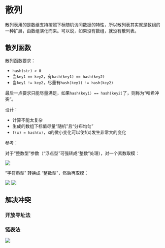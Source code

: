 # 散列

散列表用的是数组支持按照下标随机访问数据的特性，所以散列表其实就是数组的一种扩展，由数组演化而来。可以说，如果没有数组，就没有散列表。

## 散列函数

散列函数要求：

- `hash(str) > 0`
- 当`key1 == key2`，有`hash(key1) == hash(key2)` 
- 当`key1 != key2`，尽量有`hash(key1) != hash(key2)`

最后一点要求只能尽量满足，如果`hash(key1) == hash(key2)`了，则称为“哈希冲突”。

设计：

- 计算不能太复杂
- 生成的数组下标值尽量“随机”且“分布均匀”
- `f(x) = hash(x)`，x的微小变化可以使f(x)发生非常大的变化

参考：

对于“整数型”参数（“浮点型”可强转成“整数”处理），对一个素数取模：

![](http://img.codekissyoung.com/2019/11/19/c30e3bdf7bec704d183c4c8027bdd1da.png)

“字符串型” 转换成 “整数型”，然后再取模：

![](http://img.codekissyoung.com/2019/11/19/ca23a0ac36c9039d8c0df6ad703d733d.png)
![](http://img.codekissyoung.com/2019/11/19/074014a002d0d6e24250af9fcb14c60e.png)

## 解决冲突

### 开放寻址法

### 链表法

![](http://img.codekissyoung.com/2019/11/19/095871a038328f3e884ee961d5522a1d.jpg)
